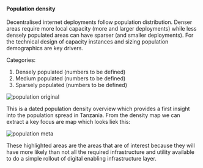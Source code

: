 #### Population density

Decentralised internet deployments follow population distribution. Denser areas require more local capacity (more and larger deployments) while less densely populated areas can have sparser (and smaller deployments).  For the technical design of capacity instances and sizing  population demographics are key drivers.

Categories:

1. Densely populated (numbers to be defined)
2. Medium populated (numbers to be defined)
3. Sparsely populated (numbers to be defined)

![population original](./img/tanzania_pop_original.png "image_tooltip")

This is a dated population density overview which provides a first insight into the population spread in Tanzania.  From the density map we can extract a key focus are map which looks liek this:

![population meta](./img/tanzania_pop_meta.png "image_tooltip")

These highlighted areas are the areas that are of interest because they will have more likely than not all the required infrastructure and utility available to do a simple rollout of digital enabling infrastructure layer.
